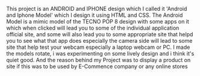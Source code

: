 This project is an ANDROID and IPHONE design which I called it 'Android and Iphone Model' which I design it using HTML and CSS. The Android Model is a mimic model of the TECNO POP 8 design with some apps on it which when clicked will lead you to some of the individual application official site, and some will also lead you to some appropriate site that helpd you to see what that app does especially the camera side will lead to some site that help test your webcam especially a laptop webcam or PC. I made the models rotate, i was experimenting on some lively design and i think it's quiet good. And the reason behind my Project was to display a product on site if this was to be used by E-Commence company or any online stores
